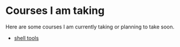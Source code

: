 # Courses I am taking
Here are some courses I am currently taking or planning to take soon.
- [shell tools](http://www.cs.cornell.edu/courses/cs2043/2014sp/)